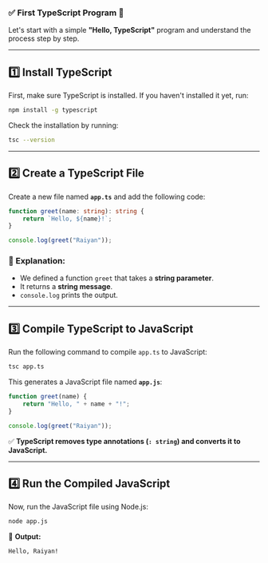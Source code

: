 ### ✅ First TypeScript Program 🚀  

Let's start with a simple **"Hello, TypeScript"** program and understand the process step by step.  

---

## **1️⃣ Install TypeScript**
First, make sure TypeScript is installed. If you haven't installed it yet, run:  
```sh
npm install -g typescript
```
Check the installation by running:
```sh
tsc --version
```

---

## **2️⃣ Create a TypeScript File**
Create a new file named **`app.ts`** and add the following code:

```typescript
function greet(name: string): string {
    return `Hello, ${name}!`;
}

console.log(greet("Raiyan"));
```

### 🔹 Explanation:
- We defined a function `greet` that takes a **string parameter**.
- It returns a **string message**.
- `console.log` prints the output.

---

## **3️⃣ Compile TypeScript to JavaScript**
Run the following command to compile `app.ts` to JavaScript:

```sh
tsc app.ts
```
This generates a JavaScript file named **`app.js`**:

```js
function greet(name) {
    return "Hello, " + name + "!";
}

console.log(greet("Raiyan"));
```
✅ **TypeScript removes type annotations (`: string`) and converts it to JavaScript.**  

---

## **4️⃣ Run the Compiled JavaScript**
Now, run the JavaScript file using Node.js:

```sh
node app.js
```
📌 **Output:**
```sh
Hello, Raiyan!
```